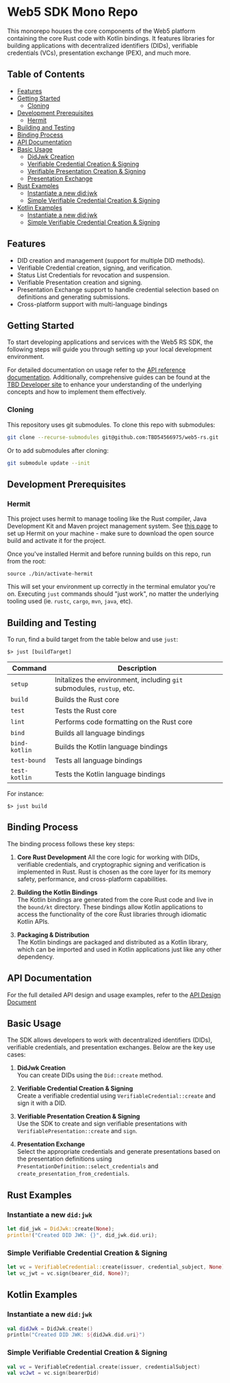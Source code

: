 # Web5 SDK Mono Repo

This monorepo houses the core components of the Web5 platform containing the core Rust code with Kotlin bindings. It features libraries for building applications with decentralized identifiers (DIDs), verifiable credentials (VCs), presentation exchange (PEX), and much more.


## Table of Contents
- [Features](#features)
- [Getting Started](#getting-started)
   - [Cloning](#cloning)
- [Development Prerequisites](#development-prerequisites)
   - [Hermit](#hermit)
- [Building and Testing](#building-and-testing)
- [Binding Process](#binding-process)
- [API Documentation](#api-documentation)
- [Basic Usage](#basic-usage)
   - [DidJwk Creation](#didjwk-creation)
   - [Verifiable Credential Creation & Signing](#verifiable-credential-creation--signing)
   - [Verifiable Presentation Creation & Signing](#verifiable-presentation-creation--signing)
   - [Presentation Exchange](#presentation-exchange)
- [Rust Examples](#rust-examples)
   - [Instantiate a new did:jwk](#instantiate-a-new-didjwk)
   - [Simple Verifiable Credential Creation & Signing](#simple-verifiable-credential-creation--signing)
- [Kotlin Examples](#kotlin-examples)
   - [Instantiate a new did:jwk](#instantiate-a-new-didjwk-1)
   - [Simple Verifiable Credential Creation & Signing](#simple-verifiable-credential-creation--signing-1)


## Features
- DID creation and management (support for multiple DID methods).
- Verifiable Credential creation, signing, and verification.
- Status List Credentials for revocation and suspension.
- Verifiable Presentation creation and signing.
- Presentation Exchange support to handle credential selection based on definitions and generating submissions.
- Cross-platform support with multi-language bindings

## Getting Started

To start developing applications and services with the Web5 RS SDK, the following steps will guide
you through setting up your local development environment.

For detailed documentation on usage refer to the
[API reference documentation](docs/API_DESIGN.md). Additionally, comprehensive
guides can be found at the [TBD Developer site](https://developer.tbd.website/docs/) to enhance
your understanding of the underlying concepts and how to implement them effectively.

### Cloning

This repository uses git submodules. To clone this repo with submodules:
```sh
git clone --recurse-submodules git@github.com:TBD54566975/web5-rs.git
```

Or to add submodules after cloning:
```sh
git submodule update --init
```

## Development Prerequisites

### Hermit

This project uses hermit to manage tooling like the Rust compiler, Java Development Kit and Maven project management system.
See [this page](https://cashapp.github.io/hermit/usage/get-started/) to set up Hermit on your machine - make sure to
download the open source build and activate it for the project.

Once you've installed Hermit and before running builds on this repo,
run from the root:

```shell
source ./bin/activate-hermit
```

This will set your environment up correctly in the
terminal emulator you're on. Executing `just` commands should "just work", no
matter the underlying tooling used (ie. `rustc`, `cargo`, `mvn`, `java`, etc).

## Building and Testing

To run, find a build target from the table below and use `just`:

```shell
$> just [buildTarget]
```

| Command       | Description |
| ------------- | ----------- |
| `setup`       | Initalizes the environment, including `git` submodules, `rustup`, etc.  |
| `build`       | Builds the Rust core |
| `test`        | Tests the Rust core |
| `lint`        | Performs code formatting on the Rust core |
| `bind`        | Builds all language bindings |
| `bind-kotlin` | Builds the Kotlin language bindings |
| `test-bound` | Tests all language bindings |
| `test-kotlin` | Tests the Kotlin language bindings |

For instance:

```shell
$> just build
```

## Binding Process

The binding process follows these key steps:

1. **Core Rust Development**
   All the core logic for working with DIDs, verifiable credentials, and cryptographic signing and verification is implemented in Rust. Rust is chosen as the core layer for its memory safety, performance, and cross-platform capabilities.

2. **Building the Kotlin Bindings**  
   The Kotlin bindings are generated from the core Rust code and live in the `bound/kt` directory. These bindings allow Kotlin applications to access the functionality of the core Rust libraries through idiomatic Kotlin APIs.

3. **Packaging & Distribution**  
   The Kotlin bindings are packaged and distributed as a Kotlin library, which can be imported and used in Kotlin applications just like any other dependency.

## API Documentation
For the full detailed API design and usage examples, refer to the [API Design Document](docs/API_DESIGN.md)

## Basic Usage

The SDK allows developers to work with decentralized identifiers (DIDs), verifiable credentials, and presentation exchanges. Below are the key use cases:

1. **DidJwk Creation**  
   You can create DIDs using the `Did::create` method.

2. **Verifiable Credential Creation & Signing**  
   Create a verifiable credential using `VerifiableCredential::create` and sign it with a DID.

3. **Verifiable Presentation Creation & Signing**  
   Use the SDK to create and sign verifiable presentations with `VerifiablePresentation::create` and `sign`.

4. **Presentation Exchange**  
   Select the appropriate credentials and generate presentations based on the presentation definitions using `PresentationDefinition::select_credentials` and `create_presentation_from_credentials`.

## Rust Examples
### Instantiate a new `did:jwk`

```rust
let did_jwk = DidJwk::create(None);
println!("Created DID JWK: {}", did_jwk.did.uri);
```

### Simple Verifiable Credential Creation & Signing

```rust
let vc = VerifiableCredential::create(issuer, credential_subject, None)?;
let vc_jwt = vc.sign(bearer_did, None)?;
```

## Kotlin Examples
### Instantiate a new `did:jwk`

```kotlin
val didJwk = DidJwk.create()
println("Created DID JWK: ${didJwk.did.uri}")
```

### Simple Verifiable Credential Creation & Signing

```kotlin
val vc = VerifiableCredential.create(issuer, credentialSubject)
val vcJwt = vc.sign(bearerDid)
```
